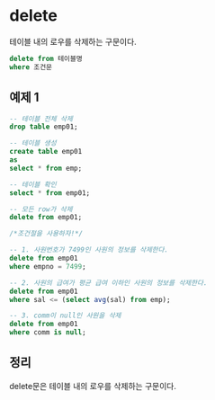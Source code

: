 # delete
테이블 내의 로우를 삭제하는 구문이다.

```sql
delete from 테이블명
where 조건문
```

## 예제 1

```sql
-- 테이블 전체 삭제
drop table emp01;

-- 테이블 생성
create table emp01
as
select * from emp;

-- 테이블 확인
select * from emp01;

-- 모든 row가 삭제
delete from emp01;

/*조건절을 사용하자!*/

-- 1. 사원번호가 7499인 사원의 정보를 삭제한다.
delete from emp01
where empno = 7499;

-- 2. 사원의 급여가 평균 급여 이하인 사원의 정보를 삭제한다.
delete from emp01
where sal <= (select avg(sal) from emp);

-- 3. comm이 null인 사원을 삭제
delete from emp01
where comm is null;
```


## 정리

delete문은 테이블 내의 로우를 삭제하는 구문이다.